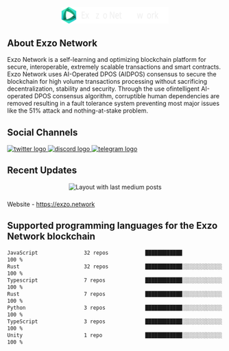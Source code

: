 <p align="center">
    <img alt="Exzo Network" src="https://raw.githubusercontent.com/ExzoNetwork/Exzo-Network-Logo/b8db8bdc1e1b80ac9045c3e9d04a40e577151ab5/Exzo%20Logo%20New.svg" width="250" />
</p>

## About Exzo Network

Exzo Network is a self-learning and optimizing blockchain platform for secure, interoperable, extremely scalable transactions and smart contracts. Exzo Network uses AI-Operated DPOS (AIDPOS) consensus to secure the blockchain for high volume transactions processing without sacrificing decentralization, stability and security. Through the use ofintelligent AI-operated DPOS consensus algorithm, corruptible human dependencies are removed resulting in a fault tolerance system preventing most major issues like the 51% attack and nothing-at-stake problem.

## Social Channels
<div>
  <a href="https://twitter.com/Exzo_Network" target="_blank">
    <img src="https://raw.githubusercontent.com/maurodesouza/profile-readme-generator/master/src/assets/icons/social/twitter/default.svg" width="52" height="40" alt="twitter logo"  />
  </a>
  <a href="https://discord.gg/43XSFu5mH7" target="_blank">
    <img src="https://raw.githubusercontent.com/maurodesouza/profile-readme-generator/master/src/assets/icons/social/discord/default.svg" width="52" height="40" alt="discord logo"  />
  </a>
  <a href="https://t.me/Exzo_Network" target="_blank">
    <img src="https://raw.githubusercontent.com/maurodesouza/profile-readme-generator/master/src/assets/icons/social/telegram/default.svg" width="52" height="40" alt="telegram logo"  />
  </a>
</div>

## Recent Updates

<div align="center">
  <img src="https://github-read-medium-git-main.pahlevikun.vercel.app/latest?limit=6&username=ExzoNetwork" alt="Layout with last medium posts"  />
</div>

###

Website - https://exzo.network


## Supported programming languages for the Exzo Network blockchain

```text
JavaScript               32 repos            ████████████                100 %
Rust                     32 repos            ████████████░░░░░░░░░░░░░   100 % 
Typescript               7 repos             ████████████░░░░░░░░░░░░░   100 % 
Rust                     7 repos             ████████████░░░░░░░░░░░░░   100 % 
Python                   3 repos             ████████████░░░░░░░░░░░░░   100 % 
TypeScript               3 repos             ████████████░░░░░░░░░░░░░   100 %
Unity                    1 repo              ████████████░░░░░░░░░░░░░   100 % 
```
